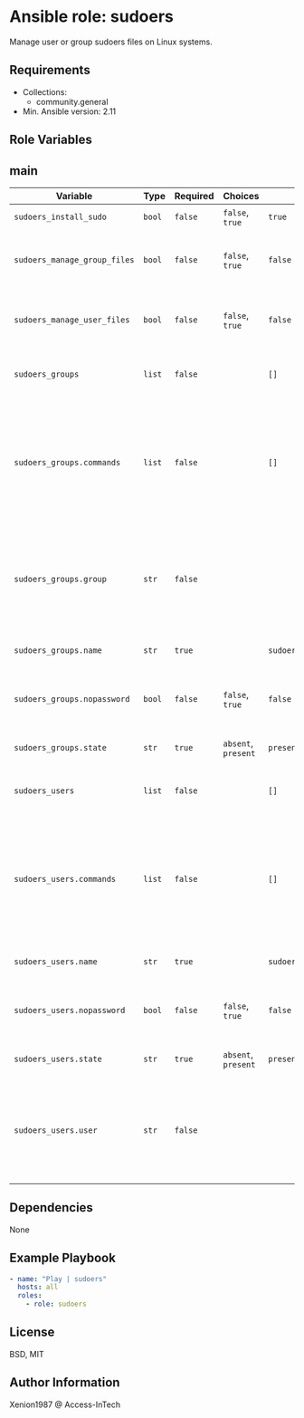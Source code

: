  Ansible role: sudoers
===

Manage user or group sudoers files on Linux systems.

Requirements
---

- Collections:
  - community.general
- Min. Ansible version: 2.11

Role Variables
---

main
---

| Variable | Type | Required | Choices | Default | Description |
| --- | --- | --- | --- | --- | --- |
| `sudoers_install_sudo` | `bool` | `false` | `false`, `true` | `true` | Installs `sudo` if set to `true`. |
| `sudoers_manage_group_files` | `bool` | `false` | `false`, `true` | `false` | Enable or disable sudoers management for groups. |
| `sudoers_manage_user_files` | `bool` | `false` | `false`, `true` | `false` | Enable or disable sudoers management for users. |
| `sudoers_groups` | `list` | `false` | | `[]` | A list of sudoers configurations for groups. |
| `sudoers_groups.commands` | `list` | `false` | | `[]` | The commands allowed by the sudoers rule. <br />Multiple can be added by passing a list of commands. <br />Use `ALL` for all commands. |
| `sudoers_groups.group` | `str` | `false` | | | The name of the group for the sudoers rule. <br />This option cannot be used in conjunction with `user`. |
| `sudoers_groups.name` | `str` | `true` | | `sudoers_mygroupname` | The name of the sudoers rule. |
| `sudoers_groups.nopassword` | `bool` | `false` | `false`, `true` | `false` | Whether a password will be required to run the `sudo`'d command. |
| `sudoers_groups.state` | `str` | `true` | `absent`, `present` | `present` | Whether the rule should exist or not. |
| `sudoers_users` | `list` | `false` | | `[]` | A list of sudoers configurations for users. |
| `sudoers_users.commands` | `list` | `false` | | `[]` | The commands allowed by the sudoers rule. <br />Multiple can be added by passing a list of commands. <br />Use `ALL` for all commands. |
| `sudoers_users.name` | `str` | `true` | | `sudoers_john.doe` | The name of the sudoers rule. |
| `sudoers_users.nopassword` | `bool` | `false` | `false`, `true` | `false` | Whether a password will be required to run the `sudo`'d command. |
| `sudoers_users.state` | `str` | `true` | `absent`, `present` | `present` | Whether the rule should exist or not. |
| `sudoers_users.user` | `str` | `false` | | | The name of the user for the sudoers rule. <br />This option cannot be used in conjunction with `group`. |



Dependencies
---

None

Example Playbook
---

```yaml
- name: "Play | sudoers"
  hosts: all
  roles:
    - role: sudoers
```

License
---

BSD, MIT

Author Information
---

Xenion1987 @ Access-InTech

